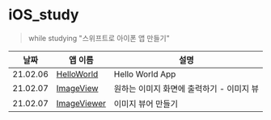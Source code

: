 # iOS_study
> while studying "스위프트로 아이폰 앱 만들기"




| 날짜     | 앱 이름                                                      | 설명                                      |
| -------- | ------------------------------------------------------------ | ----------------------------------------- |
| 21.02.06 | [HelloWorld](https://github.com/ee2e/iOS_study/tree/master/HelloWorld) | Hello World App                           |
| 21.02.07 | [ImageView](https://github.com/ee2e/iOS_study/tree/master/ImageView) | 원하는 이미지 화면에 출력하기 - 이미지 뷰 |
| 21.02.07 | [ImageViewer](https://github.com/ee2e/iOS_study/tree/master/ImageViewer) | 이미지 뷰어 만들기                        |


